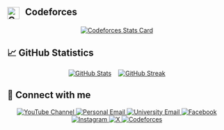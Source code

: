 ## <img src="https://cdn.jsdelivr.net/npm/simple-icons@v8/icons/codeforces.svg" alt="Codeforces" width="28" style="vertical-align:middle; margin-right:8px;"/> Codeforces



<p align="center">
  <a href="https://codeforces.com/profile/smallchick_gia">
    <img src="https://codeforces-readme-stats.vercel.app/api/card?username=smallchick_gia&theme=dark" alt="Codeforces Stats Card" />
  </a>
</p>


## 📈 GitHub Statistics
<div align="center" style="display: flex; justify-content: center; align-items: center; gap: 1rem;">
  <a href="https://github.com/SmallChicken2k5">
    <img src="https://github-readme-stats.vercel.app/api?username=SmallChicken2k5&show_icons=true&theme=radical" alt="GitHub Stats" />
  </a>
  <a href="https://github.com/SmallChicken2k5">
    <img src="https://github-readme-streak-stats.herokuapp.com/?user=SmallChicken2k5&theme=radical" alt="GitHub Streak" />
  </a>
</div>

## 🔗 Connect with me

<p align="center">
  <a href="https://www.youtube.com/@phugia2k5">
    <img src="https://img.shields.io/badge/YouTube-Subscribe-red?logo=youtube" alt="YouTube Channel" />
  </a>
  <a href="mailto:thp.gia@gmail.com">
    <img src="https://img.shields.io/badge/Personal%20Email-Contact-red?logo=gmail" alt="Personal Email" />
  </a>
  <a href="mailto:thaihophugiak16@siu.edu.vn">
    <img src="https://img.shields.io/badge/University%20Email-Contact-blue?logo=gmail" alt="University Email" />
  </a>
  <a href="https://www.facebook.com/phugia.thaiho/">
    <img src="https://img.shields.io/badge/Facebook-Connect-1877F2?logo=facebook" alt="Facebook" />
  </a>
  <a href="https://www.instagram.com/smchick.gia/">
    <img src="https://img.shields.io/badge/Instagram-Follow-E4405F?logo=instagram" alt="Instagram" />
  </a>
  <a href="https://x.com/Thp_Gia">
    <img src="https://img.shields.io/badge/X-Follow-000000?logo=x" alt="X" />
  </a>
  <a href="https://codeforces.com/profile/smallchick_gia">
    <img src="https://img.shields.io/badge/Codeforces-Profile-1F8ACB?logo=codeforces" alt="Codeforces" />
  </a>
</p>

